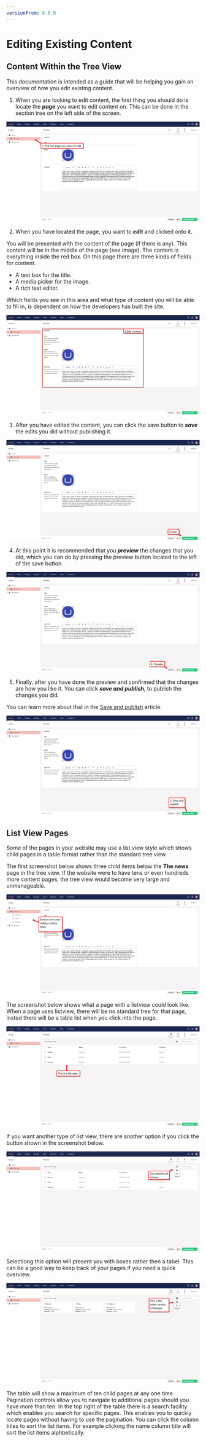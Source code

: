 ```yaml
---
versionFrom: 8.0.0
---
```


# Editing Existing Content

## Content Within the Tree View

This documentation is intended as a guide that will be helping you gain an overview of how you edit existing content.

1.	When you are looking to edit content, the first thing you should do is locate the ***page*** you want to edit content on. This can be done in the section tree on the left side of the screen.

![Pick the page you want to edit in the section tree.](images/Pick-page.png)

2.	When you have located the page, you want to ***edit*** and clicked onto it.

You will be presented with the content of the page (if there is any). 
This content will be in the middle of the page (see image). The content is everything inside the red box. On this page there are three kinds of fields for content.
- A text box for the title.
- A media picker for the image.
- A rich text editor.

Which fields you see in this area and what type of content you will be able to fill in, is dependent on how the developers has built the site.

![This shows the content on the middle of the page.](images/Edit-content.png)

3.	After you have edited the content, you can click the save button to ***save*** the edits you did without publishing it.

![This shows the save button in the buttom left of the screen.](images/Save.png)

4.	At this point it is recommended that you ***preview*** the changes that you did, which you can do by pressing the preview button located to the left of the save button.

![This shows the preview button next to the save button.](images/Preview.png)

5.	Finally, after you have done the preview and confirmed that the changes are how you like it.
You can click ***save and publish***, to publish the changes you did.

You can learn more about that in the [Save and publish](../Creating-Saving-and-Publishing-Content) article.

![This shows the save and publish button.](images/Save-publish.png)


## List View Pages

Some of the pages in your website may use a list view style which shows child pages in a table format rather than the standard tree view.

The first screenshot below shows three child items below the **The news** page in the tree view. If the website were to have tens or even hundreds more content pages, the tree view would become very large and unmanageable.

![Shows the standard tree view.](images/Non-listview.png)

The screenshot below shows what a page with a listview could look like.
When a page uses listview, there will be no standard tree for that page, insted there will be a table list when you click into the page.

![Shows the regular listview.](images/List-view.png)

If you want another type of list view, there are another option if you click the button shown in the screenshot below.

![Shows the options for listview.](images/Options-for-listview.png)

Selectiong this option will present you with boxes rather then a tabel.
This can be a good way to keep track of your pages if you need a quick overview.

![Shows the other option for listview.](images/Other-version-of-listview.png)


The table will show a maximum of ten child pages at any one time. Pagination controls allow you to navigate to additional pages should you have more than ten. In the top right of the table there is a search facility which enables you search for specific pages. This enables you to quickly locate pages without having to use the pagination. You can click the column titles to sort the list items. For example clicking the name column title will sort the list items alphbetically.
